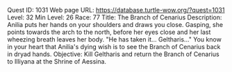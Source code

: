 Quest ID: 1031
Web page URL: https://database.turtle-wow.org/?quest=1031
Level: 32
Min Level: 26
Race: 77
Title: The Branch of Cenarius
Description: Anilia puts her hands on your shoulders and draws you close. Gasping, she points towards the arch to the north, before her eyes close and her last wheezing breath leaves her body. "He has taken it... Geltharis..." You know in your heart that Anilia's dying wish is to see the Branch of Cenarius back in dryad hands.
Objective: Kill Geltharis and return the Branch of Cenarius to Illiyana at the Shrine of Aessina.
